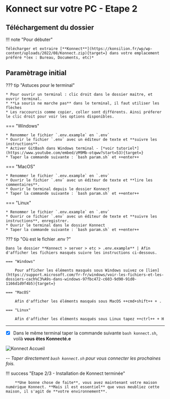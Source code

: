# **Konnect sur votre PC** - Etape 2

## Téléchargement du dossier

!!! note "Pour débuter"

    Télécharger et extraire [**Konnect**](https://konsilion.fr/wp/wp-content/uploads/2022/08/Konnect.zip){target=} dans votre emplacement préféré *(ex : Bureau, Documents, etc)*

## Paramètrage initial

??? tip "Astuces pour le terminal"

    * Pour ouvrir un terminal : clic droit dans le dossier maitre, et ouvrir terminal.
    * **La souris ne marche pas** dans le terminal, il faut utiliser les flèches
    * Les raccourcis comme copier, coller sont différents. Ainsi préferer le clic droit pour voir les options disponibles.


=== "Windows"

    * Renommer le fichier `.env.example` en `.env` 
    * Ouvrir le fichier `.env` avec un éditeur de texte et **suivre les instructions**.
    * Activer GitBash dans Windows terminal - [*voir tutoriel*](https://www.youtube.com/embed/zM9Mb-otqww?start=53){target=}
    * Taper la commande suivante : `bash param.sh` et ++enter++

=== "MacOS"

    * Renommer le fichier `.env.example` en `.env` 
    * Ouvrir le fichier `.env` avec un éditeur de texte et **lire les commentaires**.
    * Ouvrir le terminal depuis le dossier Konnect
    * Taper la commande suivante : `bash param.sh` et ++enter++

=== "Linux"

    * Renommer le fichier `.env.example` en `.env` 
    * Ouvrir ce fichier `.env` avec un éditeur de texte et **suivre les instructions**, enregistrer.
    * Ouvrir le terminal dans le dossier Konnect
    * Taper la commande suivante : `bash param.sh` et ++enter++
  
??? tip "Où est le fichier .env ?"

    Dans le dossier **Konnect > server > etc > .env.example** | Afin d'afficher les fichiers masqués suivre les instructions ci-dessous.

    === "Windows"

        Pour afficher les éléments masqués sous Windows suivez ce [lien](https://support.microsoft.com/fr-fr/windows/voir-les-fichiers-et-les-dossiers-cach%C3%A9s-dans-windows-97fbc472-c603-9d90-91d0-1166d1d9f4b5){target=}
        
    === "MacOS"
    
        Afin d'afficher les éléments masqués sous MacOS ++cmd+shift++ + .
    
    === "Linux"
    
        Afin d'afficher les éléments masqués sous Linux tapez ++ctrl++ + H

---
    
- [x] Dans le même terminal taper la commande suivante `bash konnect.sh`, voilà **vous êtes Konnecté.e**

![Konnect Accueil](../../images/konnect_accueil.png)

-- *Taper directement `bash konnect.sh` pour vous connecter les prochaines fois.*


!!! success "Etape 2/3 - Installation de Konnect terminée"
    
        **Une bonne chose de faite**, vous avez maintenant votre maison numérique Konnect. **Mais il est essentiel** que vous meubliez cette maison, il s'agit de **votre environnement**.

<br>

<style>
  .md-content__button {
    display: none;
  }
</style>